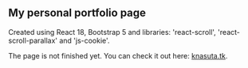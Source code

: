 ## My personal portfolio page
Created using React 18, Bootstrap 5 and libraries: 'react-scroll', 'react-scroll-parallax' and 'js-cookie'.

The page is not finished yet. You can check it out here: [knasuta.tk](https://knasuta.tk).
